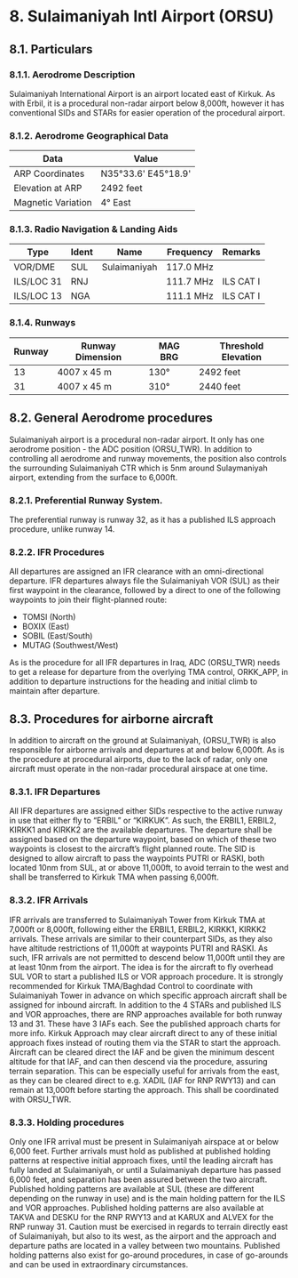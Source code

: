 # 8. Sulaimaniyah Intl Airport (ORSU)
## 8.1. Particulars

### 8.1.1. Aerodrome Description
Sulaimaniyah International Airport is an airport located east of Kirkuk. As with Erbil, it is a procedural non-radar airport below 8,000ft, however it has conventional SIDs and STARs for easier operation of the procedural airport.

### 8.1.2. Aerodrome Geographical Data

| **Data**             | **Value**            |
|----------------------|----------------------|
| ARP Coordinates      | N35°33.6' E45°18.9'  |
| Elevation at ARP     | 2492 feet            |
| Magnetic Variation   | 4° East              |

### 8.1.3. Radio Navigation & Landing Aids

| **Type**  | **Ident** | **Name**        | **Frequency** | **Remarks**     |
|-----------|-----------|------------------|----------------|-----------------|
| VOR/DME   | SUL       | Sulaimaniyah     | 117.0 MHz      |                 |
| ILS/LOC 31| RNJ       |                  | 111.7 MHz      | ILS CAT I       |
| ILS/LOC 13| NGA       |                  | 111.1 MHz      | ILS CAT I       |

### 8.1.4. Runways

| **Runway** | **Runway Dimension** | **MAG BRG**    | **Threshold Elevation** |
|------------|----------------------|----------------|------------------------|
| 13         | 4007 x 45 m          | 130°           | 2492 feet              |
| 31         | 4007 x 45 m          | 310°           | 2440 feet              |

## 8.2. General Aerodrome procedures
Sulaimaniyah airport is a procedural non-radar airport. It only has one aerodrome position - the ADC position (ORSU_TWR). In addition to controlling all aerodrome and runway movements, the position also controls the surrounding Sulaimaniyah CTR which is 5nm around Sulaymaniyah airport, extending from the surface to 6,000ft.

### 8.2.1. Preferential Runway System.
The preferential runway is runway 32, as it has a published ILS approach procedure, unlike runway 14.

### 8.2.2. IFR Procedures
All departures are assigned an IFR clearance with an omni-directional departure. IFR departures always file the Sulaimaniyah VOR (SUL) as their first waypoint in the clearance, followed by a direct to one of the following waypoints to join their flight-planned route:

* TOMSI (North)
* BOXIX (East)
* SOBIL (East/South)
* MUTAG (Southwest/West)

As is the procedure for all IFR departures in Iraq, ADC (ORSU_TWR) needs to get a release for departure from the overlying TMA control, ORKK_APP, in addition to departure instructions for the heading and initial climb to maintain after departure.

## 8.3. Procedures for airborne aircraft
In addition to aircraft on the ground at Sulaimaniyah, (ORSU_TWR) is also responsible for airborne arrivals and departures at and below 6,000ft. As is the procedure at procedural airports, due to the lack of radar, only one aircraft must operate in the non-radar procedural airspace at one time.

### 8.3.1. IFR Departures
All IFR departures are assigned either SIDs respective to the active runway in use that either fly to “ERBIL” or “KIRKUK”. As such, the ERBIL1, ERBIL2, KIRKK1 and KIRKK2 are the available departures. The departure shall be assigned based on the departure waypoint, based on which of these two waypoints is closest to the aircraft’s flight planned route. The SID is designed to allow aircraft to pass the waypoints PUTRI or RASKI, both located 10nm from SUL, at or above 11,000ft, to avoid terrain to the west and shall be transferred to Kirkuk TMA when passing 6,000ft.

### 8.3.2. IFR Arrivals
IFR arrivals are transferred to Sulaimaniyah Tower from Kirkuk TMA at 7,000ft or 8,000ft, following either the ERBIL1, ERBIL2, KIRKK1, KIRKK2 arrivals. These arrivals are similar to their counterpart SIDs, as they also have altitude restrictions of 11,000ft at waypoints PUTRI and RASKI. As such, IFR arrivals are not permitted to descend below 11,000ft until they are at least 10nm from the airport. The idea is for the aircraft to fly overhead SUL VOR to start a published ILS or VOR approach procedure. It is strongly recommended for Kirkuk TMA/Baghdad Control to coordinate with Sulaimaniyah Tower in advance on which specific approach aircraft shall be assigned for inbound aircraft. In addition to the 4 STARs and published ILS and VOR approaches, there are RNP approaches available for both runway 13 and 31. These have 3 IAFs each. See the published approach charts for more info. Kirkuk Approach may clear aircraft direct to any of these initial approach fixes instead of routing them via the STAR to start the approach. Aircraft can be cleared direct the IAF and be given the minimum descent altitude for that IAF, and can then descend via the procedure, assuring terrain separation. This can be especially useful for arrivals from the east, as they can be cleared direct to e.g. XADIL (IAF for RNP RWY13) and can remain at 13,000ft before starting the approach. This shall be coordinated with ORSU_TWR.    

### 8.3.3. Holding procedures
Only one IFR arrival must be present in Sulaimaniyah airspace at or below 6,000 feet. Further arrivals must hold as published at published holding patterns at respective initial approach fixes, until the leading aircraft has fully landed at Sulaimaniyah, or until a Sulaimaniyah departure has passed 6,000 feet, and separation has been assured between the two aircraft. Published holding patterns are available at SUL (these are different depending on the runway in use) and is the main holding pattern for the ILS and VOR approaches. Published holding patterns are also available at TAKVA and DESKU for the RNP RWY13 and at KARUX and ALVEX for the RNP runway 31. Caution must be exercised in regards to terrain directly east of Sulaimaniyah, but also to its west, as the airport and the approach and departure paths are located in a valley between two mountains. Published holding patterns also exist for go-around procedures, in case of go-arounds and can be used in extraordinary circumstances.